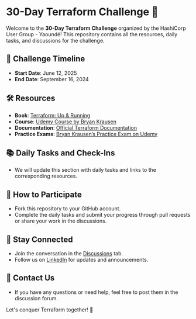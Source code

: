 
# 30-Day Terraform Challenge 🚀

Welcome to the **30-Day Terraform Challenge** organized by the HashiCorp User Group - Yaoundé! This repository contains all the resources, daily tasks, and discussions for the challenge.

## 📅 Challenge Timeline
- **Start Date**: June 12, 2025
- **End Date**: September 16, 2024

## 🛠 Resources
- **Book**: [Terraform: Up & Running](https://www.terraformupandrunning.com/)
- **Course**: [Udemy Course by Bryan Krausen](https://www.udemy.com/course/terraform-hands-on-labs)
- **Documentation**: [Official Terraform Documentation](https://developer.hashicorp.com/terraform)
- **Practice Exams**: [Bryan Krausen’s Practice Exam on Udemy](https://www.udemy.com/course/terraform-associate-certification-practice-exams/)

## 📚 Daily Tasks and Check-Ins
- We will update this section with daily tasks and links to the corresponding resources.

## 👥 How to Participate
- Fork this repository to your GitHub account.
- Complete the daily tasks and submit your progress through pull requests or share your work in the discussions.

## 🎉 Stay Connected
- Join the conversation in the [Discussions](https://github.com/chiche-ds/30-Day-Terraform-challenge-/discussions) tab.
- Follow us on [LinkedIn](https://www.linkedin.com/company/hug-yaound%C3%A9/) for updates and announcements.

## 📧 Contact Us
- If you have any questions or need help, feel free to post them in the discussion forum.

Let's conquer Terraform together! 🌟
